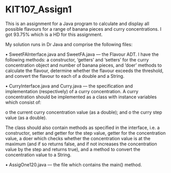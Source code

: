 # KIT107_Assign1
This is an assignment for a Java program to calculate and display all possible flavours for a range of banana pieces and curry concentrations.
I got 93.75% which is a HD for this assignment.

My solution runs in Dr Java and comprise the following files:

• SweetFAInterface.java and SweetFA.java — the Flavour ADT. I have the following methods: a constructor, ‘getters’ and ‘setters’ for the curry concentration object and number of banana pieces, and ‘doer’ methods to calculate the flavour, determine whether the flavour exceeds the threshold, and convert the flavour to each of a double and a String.

• CurryInterface.java and Curry.java — the specification and implementation (respectively) of a curry concentration. A curry concentration should be implemented as a class with instance variables which consist of:

o the current curry concentration value (as a double); and
o the curry step value (as a double).

The class should also contain methods as specified in the interface, i.e. a constructor, setter and getter for the step value, getter for the concentration value, a doer which checks whether the concentration value is at the maximum (and if so returns false, and if not increases the concentration value by the step and returns true), and a method to convert the concentration value to a String.

• AssigOne120.java — the file which contains the main() method.
